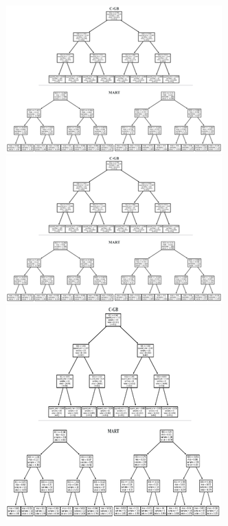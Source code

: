 

![![Tree]()](https://github.com/samanemami/C_GB-EX/blob/main/docs/Tree.jpg) ![![Tree]()](https://github.com/samanemami/C_GB-EX/blob/main/docs/Tree.jpg)
<img src="https://github.com/samanemami/C_GB-EX/blob/main/docs/Tree.jpg" alt="MART Tree" width="500" height="500">
